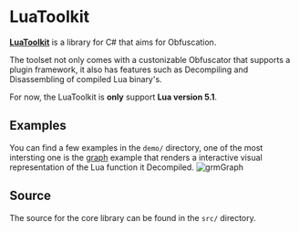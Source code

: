 # LuaToolkit

**[LuaToolkit](https://github.com/ferib/LuaToolkit/tree/master/src/)** is a library for C# that aims for Obfuscation.

The toolset not only comes with a custonizable Obfuscator that supports a plugin framework, it also has features such as Decompiling and Disassembling of compiled Lua binary's.

For now, the LuaToolkit is **only** support **Lua version 5.1**.

## Examples
You can find a few examples in the ``demo/`` directory, one of the most intersting one is the [graph](https://github.com/ferib/LuaToolkit/demo/graph) example that renders a interactive visual representation of the Lua function it Decompiled.
![grmGraph](https://github.com/ferib/LuaToolkit/blob/master/img/graph_frmGraph.png)

## Source
The source for the core library can be found in the ``src/`` directory.